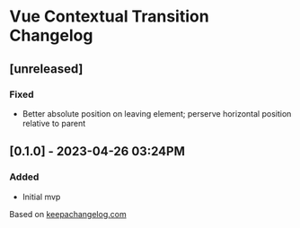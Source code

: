 # Vue Contextual Transition Changelog

## [unreleased]

### Fixed

* Better absolute position on leaving element; perserve horizontal position relative to parent

## [0.1.0] - 2023-04-26 03:24PM

### Added

* Initial mvp

Based on [keepachangelog.com](https://keepachangelog.com/en/1.0.0/)
